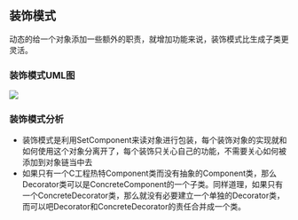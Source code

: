 ## 装饰模式
动态的给一个对象添加一些额外的职责，就增加功能来说，装饰模式比生成子类更灵活。
### 装饰模式UML图
![](http://www.plantuml.com/plantuml/png/ZPFFJnD15CVl-rTCE6baIRms7g1wrWFNlGpj24te3DaTlQX9gq9iGyg1g80rnTIDQA9j4qnfruO_nfdPwSb_mLS6dnks6dfgtlVzU9_lcrsE90tbe-gcHzSY6TAI9ALD6aNahgXk2SwuVE8H-DrwiCL2AYk2txZfFVEua8o4bVKDMVYRQGvw-jkH6ZNKMKsTVT6zaHryCArOxtL__TWDkDxhgIHEaqDxVgZ6xvokcoUcLjVjlXackdbiwxlsjElzsO6NGYRP_tT1bTnvwllv8hVicf1IL8buc4yeO6WEodWdu9SysqCrsK-FNhh50KcDEiWKSA12QWS3TS3faAxwUu-L1428y3fCc9mHV5zaujc3O7JHThUdSHyOJ7C2MwM3vE8G94q-cSOvnB7TeafQ-kCRo0YuUH-RncSzU8qgX6VSpOvzCRdee2Ox0Ah6BKo18jix1H6iWnPlZwVjMjg9f_LzN6VMukk1Rf_0dv-rvrUEZ6ahpX6Vbikil2gfP8LL6LRu-ZoZiCePbM_shod5lEzkxCfiR95jqCSL4LvhHf4u-nToYkuFm0vyEEuS-7m2RhyFzQi-l1wqCViLeEKBX4Ra_cqlJqUMbkOAnKjXcV7oxEF-3G00)
### 装饰模式分析
* 装饰模式是利用SetComponent来读对象进行包装，每个装饰对象的实现就和如何使用这个对象分离开了，每个装饰只关心自己的功能，不需要关心如何被添加到对象链当中去
* 如果只有一个C工程热特Component类而没有抽象的Component类，那么Decorator类可以是ConcreteComponent的一个子类。同样道理，如果只有一个ConcreteDecorator类，那么就没有必要建立一个单独的Decorator类，而可以吧Decorator和ConcreteDecorator的责任合并成一个类。
